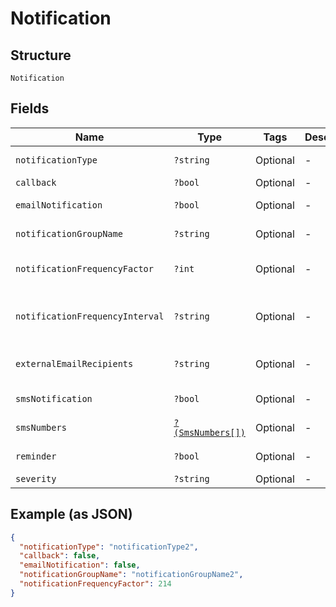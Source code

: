 
# Notification

## Structure

`Notification`

## Fields

| Name | Type | Tags | Description | Getter | Setter |
|  --- | --- | --- | --- | --- | --- |
| `notificationType` | `?string` | Optional | - | getNotificationType(): ?string | setNotificationType(?string notificationType): void |
| `callback` | `?bool` | Optional | - | getCallback(): ?bool | setCallback(?bool callback): void |
| `emailNotification` | `?bool` | Optional | - | getEmailNotification(): ?bool | setEmailNotification(?bool emailNotification): void |
| `notificationGroupName` | `?string` | Optional | - | getNotificationGroupName(): ?string | setNotificationGroupName(?string notificationGroupName): void |
| `notificationFrequencyFactor` | `?int` | Optional | - | getNotificationFrequencyFactor(): ?int | setNotificationFrequencyFactor(?int notificationFrequencyFactor): void |
| `notificationFrequencyInterval` | `?string` | Optional | - | getNotificationFrequencyInterval(): ?string | setNotificationFrequencyInterval(?string notificationFrequencyInterval): void |
| `externalEmailRecipients` | `?string` | Optional | - | getExternalEmailRecipients(): ?string | setExternalEmailRecipients(?string externalEmailRecipients): void |
| `smsNotification` | `?bool` | Optional | - | getSmsNotification(): ?bool | setSmsNotification(?bool smsNotification): void |
| `smsNumbers` | [`?(SmsNumbers[])`](../../doc/models/sms-numbers.md) | Optional | - | getSmsNumbers(): ?array | setSmsNumbers(?array smsNumbers): void |
| `reminder` | `?bool` | Optional | - | getReminder(): ?bool | setReminder(?bool reminder): void |
| `severity` | `?string` | Optional | - | getSeverity(): ?string | setSeverity(?string severity): void |

## Example (as JSON)

```json
{
  "notificationType": "notificationType2",
  "callback": false,
  "emailNotification": false,
  "notificationGroupName": "notificationGroupName2",
  "notificationFrequencyFactor": 214
}
```

